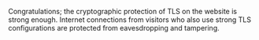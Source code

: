 Congratulations; the cryptographic protection of TLS on the website is strong enough. Internet connections from visitors who also use strong TLS configurations are protected from eavesdropping and tampering.
